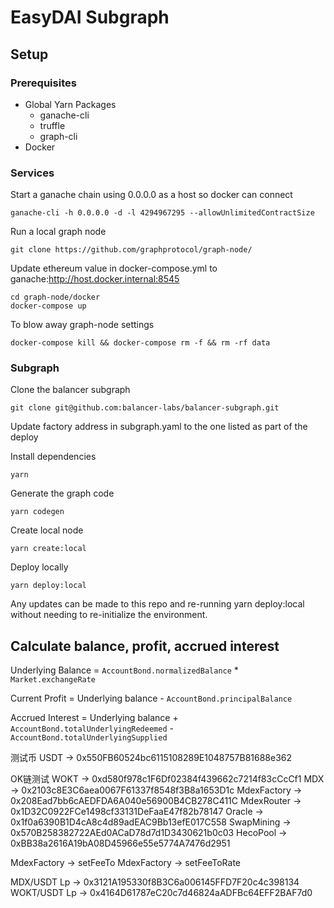 # EasyDAI Subgraph

## Setup

### Prerequisites

* Global Yarn Packages
  * ganache-cli
  * truffle
  * graph-cli
* Docker 

### Services

Start a ganache chain using 0.0.0.0 as a host so docker can connect

```
ganache-cli -h 0.0.0.0 -d -l 4294967295 --allowUnlimitedContractSize
```

Run a local graph node

```
git clone https://github.com/graphprotocol/graph-node/
```

Update ethereum value in docker-compose.yml to ganache:http://host.docker.internal:8545

```
cd graph-node/docker
docker-compose up
```

To blow away graph-node settings

```
docker-compose kill && docker-compose rm -f && rm -rf data
```


### Subgraph

Clone the balancer subgraph

```
git clone git@github.com:balancer-labs/balancer-subgraph.git
```

Update factory address in subgraph.yaml to the one listed as part of the deploy

Install dependencies

```
yarn
```

Generate the graph code

```
yarn codegen
```

Create local node

```
yarn create:local
```

Deploy locally

```
yarn deploy:local
```

Any updates can be made to this repo and re-running yarn deploy:local without needing to re-initialize the environment.


## Calculate balance, profit, accrued interest 

Underlying Balance = `AccountBond.normalizedBalance` * `Market.exchangeRate`

Current Profit = Underlying balance - `AccountBond.principalBalance`

Accrued Interest = Underlying balance + `AccountBond.totalUnderlyingRedeemed` - `AccountBond.totalUnderlyingSupplied`

测试币
USDT -> 0x550FB60524bc6115108289E1048757B81688e362

OK链测试
WOKT -> 0xd580f978c1F6Df02384f439662c7214f83cCcCf1
MDX -> 0x2103c8E3C6aea0067F61337f8548f3B8a1653D1c
MdexFactory -> 0x208Ead7bb6cAEDFDA6A040e56900B4CB278C411C
MdexRouter -> 0x1D32C0922FCe1498cf33131DeFaaE47f82b78147
Oracle -> 0x1f0a6390B1D4cA8c4d89adEAC9Bb13efE017C558
SwapMining -> 0x570B258382722AEd0ACaD78d7d1D3430621b0c03
HecoPool -> 0xBB38a2616A19bA08D45966e55e5774A7476d2951

MdexFactory -> setFeeTo
MdexFactory -> setFeeToRate 

MDX/USDT Lp -> 0x3121A195330f8B3C6a006145FFD7F20c4c398134
WOKT/USDT Lp -> 0x4164D61787eC20c7d46824aADFBc64EFF2BAF7d0